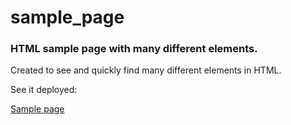 # sample_page

### HTML sample page with many different elements.

Created to see and quickly find many different elements in HTML.

See it deployed:

[Sample page](https://patzez.github.io/sample_page/)
